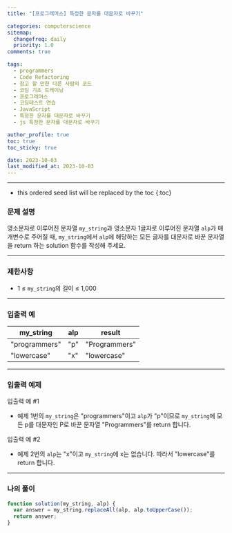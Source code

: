 ```yaml
---
title: "[프로그래머스] 특정한 문자를 대문자로 바꾸기"

categories: computerscience
sitemap:
  changefreq: daily
  priority: 1.0
comments: true

tags:
  - programmers
  - Code Refactoring
  - 참고 할 만한 다른 사람의 코드
  - 코딩 기초 트레이닝
  - 프로그래머스
  - 코딩테스트 연습
  - JavaScript
  - 특정한 문자를 대문자로 바꾸기
  - js 특정한 문자를 대문자로 바꾸기

author_profile: true
toc: true
toc_sticky: true

date: 2023-10-03
last_modified_at: 2023-10-03
---
```


---

<!-- prettier-ignore -->
* this ordered seed list will be replaced by the toc 
{:toc}

### 문제 설명

영소문자로 이루어진 문자열 `my_string`과 영소문자 1글자로 이루어진 문자열 `alp`가 매개변수로 주어질 때, `my_string`에서 `alp`에 해당하는 모든 글자를 대문자로 바꾼 문자열을 return 하는 solution 함수를 작성해 주세요.

---

### 제한사항

- 1 ≤ `my_string`의 길이 ≤ 1,000

---

### 입출력 예

| my_string     | alp | result        |
| ------------- | --- | ------------- |
| "programmers" | "p" | "Programmers" |
| "lowercase"   | "x" | "lowercase"   |

---

### 입출력 예제

입출력 예 #1

- 예제 1번의 `my_string`은 "programmers"이고 `alp`가 "p"이므로 `my_string`에 모든 p를 대문자인 P로 바꾼 문자열 "Programmers"를 return 합니다.

입출력 예 #2

- 예제 2번의 `alp`는 "x"이고 `my_string`에 x는 없습니다. 따라서 "lowercase"를 return 합니다.

---

### 나의 풀이

```jsx
function solution(my_string, alp) {
  var answer = my_string.replaceAll(alp, alp.toUpperCase());
  return answer;
}
```
